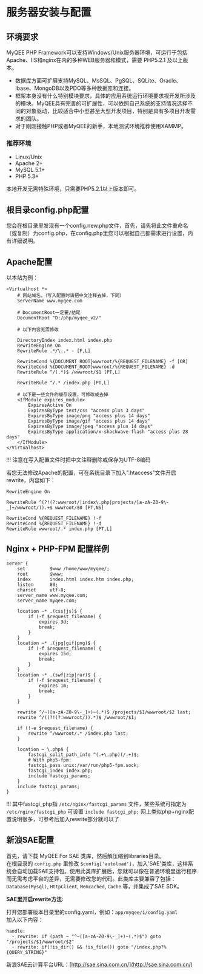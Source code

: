 # 服务器安装与配置


## 环境要求
MyQEE PHP Framework可以支持Windows/Unix服务器环境，可运行于包括Apache、IIS和nginx在内的多种WEB服务器和模式，需要 PHP5.2.1 及以上版本。

* 数据库方面可扩展支持MySQL、MsSQL、PgSQL、SQLite、Oracle、Ibase、MongoDB以及PDO等多种数据库和连接。
* 框架本身没有什么特别模块要求，具体的应用系统运行环境要求视开发所涉及的模块。MyQEE具有完善的可扩展性，可以依照自己系统的支持情况选择不同的对象驱动，比较适合中小型甚至大型开发项目，特别是具有多项目开发需求的团队。
* 对于刚刚接触PHP或者MyQEE的新手，本地测试环境推荐使用XAMMP。

### 推荐环境
* Linux/Unix
* Apache 2+
* MySQL 5.1+
* PHP 5.3+

本地开发无需特殊环境，只需要PHP5.2.1以上版本即可。


## 根目录config.php配置
您会在根目录里发现有一个config.new.php文件，首先，请先将此文件重命名（或复制）为config.php，在config.php里您可以根据自己都需求进行设置，内有详细说明。

## Apache配置
以本站为例：

    <Virtualhost *>
        # 网站域名，（写入配置时请把中文注释去掉，下同）
        ServerName www.myqee.com
     
        # DocumentRoot一定要/结尾
        DocumentRoot "D:/php/myqee_v2/"
     
        # 以下内容无需修改
     
        DirectoryIndex index.html index.php
        RewriteEngine On
        RewriteRule .*/\..* - [F,L]
     
        RewriteCond %{DOCUMENT_ROOT}wwwroot/%{REQUEST_FILENAME} -f [OR]
        RewriteCond %{DOCUMENT_ROOT}wwwroot/%{REQUEST_FILENAME} -d
        RewriteRule ^/(.*)$ /wwwroot/$1 [PT,L]
     
        RewriteRule ^/.* /index.php [PT,L]
     
        # 以下是一些文件的缓存设置，可修改或去掉
        <IfModule expires_module>
            ExpiresActive On
            ExpiresByType text/css "access plus 3 days"
            ExpiresByType image/png "access plus 14 days"
            ExpiresByType image/gif "access plus 14 days"
            ExpiresByType image/jpeg "access plus 14 days"
            ExpiresByType application/x-shockwave-flash "access plus 28 days"
        </IfModule>
    </Virtualhost>
	
!!! 注意在写入配置文件时把中文注释删除或保存为UTF-8编码


若您无法修改Apache的配置，可在系统目录下加入".htaccess"文件开启rewrite，内容如下：

	RewriteEngine On
	
	RewriteRule ^(?!(?:wwwroot/|index\.php|projects/[a-zA-Z0-9\-_]+/wwwroot/)).+$ wwwroot/$0 [PT,NS]	
	 
	RewriteCond %{REQUEST_FILENAME} !-f
	RewriteCond %{REQUEST_FILENAME} !-d
	RewriteRule wwwroot/.* index.php [PT,L]


## Nginx + PHP-FPM 配置样例

	server {
	    set         $www /home/www/myqee/;
	    root        $www;
	    index       index.html index.htm index.php;
	    listen      80;
	    charset     utf-8;
	    server_name www.myqee.com;
	    server_name myqee.com;

	    location ~* .(css|js)$ {
	        if (-f $request_filename) {
	            expires 3d;
	            break;
	        }
	    }
	    location ~* .(jpg|gif|png)$ {
	        if (-f $request_filename) {
	            expires 15d;
	            break;
	        }
	    }
	    location ~* .(swf|zip|rar)$ {
	        if (-f $request_filename) {
	            expires 1m;
	            break;
	        }
	    }
	 
	    rewrite ^/~([a-zA-Z0-9\-_]+)~(.*)$ /projects/$1/wwwroot/$2 last;
	    rewrite ^/((?!(?:wwwroot/)).*)$ /wwwroot/$1;
	 
	    if (!-e $request_filename) {
	        rewrite ^/wwwroot/.* /index.php last;
	    }

		location ~ \.php$ {
			fastcgi_split_path_info ^(.+\.php)(/.+)$;
			# With php5-fpm:
			fastcgi_pass unix:/var/run/php5-fpm.sock;
			fastcgi_index index.php;
			include fastcgi_params;
		}
	    include fastcgi_params;
	}

!!! 其中fastcgi_php指 `/etc/nginx/fastcgi_params` 文件，某些系统可指定为 `/etc/nginx/fastcgi_php` 可设置 `include fastcgi_php;` 网上类似php+nginx配置说明很多，可参考后加入rewrite部分就可以了


## 新浪SAE配置
首先，请下载 MyQEE For SAE 类库，然后解压缩到libraries目录。<br />
在根目录的 `config.php` 里修改 `$config['autoload']`，加入'SAE'类库，这样系统会自动加载SAE支持包。使用此类库扩展后，您就可以像在普通环境里运行程序而无需考虑平台的差异，无需要修改您的代码。此类库主要兼容了包括：`Database(Mysql)`, `HttpClient`, `Memcached`, `Cache` 等，并集成了SAE SDK。

**SAE里开启rewrite方法:**

打开您部署版本目录里的config.yaml，例如：`app/myqee/1/config.yaml`
<br />加入以下内容：

	handle:
	  - rewrite: if (path ~ "^~([a-zA-Z0-9\-_]+)~(.*)$") goto "/projects/$1/wwwroot/$2"
	  - rewrite: if(!is_dir() && !is_file()) goto "/index.php?%{QUERY_STRING}"

新浪SAE云计算平台URL：[http://sae.sina.com.cn/](http://sae.sina.com.cn/)

